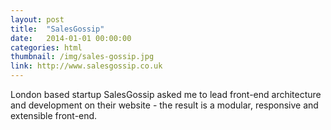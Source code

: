 ```yaml
---
layout: post
title:  "SalesGossip"
date:   2014-01-01 00:00:00
categories: html
thumbnail: /img/sales-gossip.jpg
link: http://www.salesgossip.co.uk
---
```


London based startup SalesGossip asked me to lead front-end architecture and development on their website - the result is a modular, responsive and extensible front-end.

